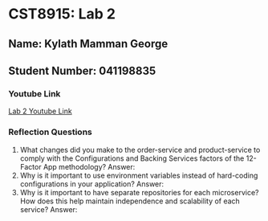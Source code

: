 # CST8915: Lab 2

## Name: Kylath Mamman George

## Student Number: 041198835

### Youtube Link

[Lab 2 Youtube Link](https://www.youtube.com/watch?v=1x_jV4dPfak)

### Reflection Questions

1. What changes did you make to the order-service and product-service to comply with the Configurations and Backing Services factors of the 12-Factor App methodology?
Answer:
2. Why is it important to use environment variables instead of hard-coding configurations in your application?
Answer:
3. Why is it important to have separate repositories for each microservice? How does this help maintain independence and scalability of each service?
Answer:
